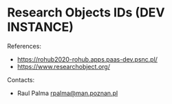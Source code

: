 Research Objects IDs (DEV INSTANCE)
==============================

References:
* https://rohub2020-rohub.apps.paas-dev.psnc.pl/
* https://www.researchobject.org/

Contacts: 
* Raul Palma <rpalma@man.poznan.pl>
